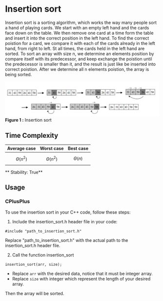 # Insertion sort
Insertion sort is a sorting algorithm, which works the way many people sort a hand of playing cards. We start with an empty left hand and the cards face down on the table. We then
remove one card at a time form the table and insert it into the correct position in the left hand. To find the correct poistion for a card, we compare it with each of the cards already in the left hand,
from right to left. St all times, the cards held in the left hand are sorted.
To sort an array with size n, we determine an elements position by compare itself with its predecessor, and keep exchange the poistion until the predecessor is smaller than it, and the result is just like be inserted into correct poistion.
After we determine all n elements poistion, the array is being sorted.

![figure 1](https://github.com/mjyang0902/Data-Structure/blob/main/sort/figures/insertion_sort.png)
**Figure 1 :**  Insertion sort

## Time Complexity
| Average case | Worst case | Best case |
|:---:|:---:|:---:|
| $$\Theta(n^2)$$ | $$\Theta(n^2)$$ | $$\Theta(n)$$ |

** Stability: True**

## Usage
### CPlusPlus
To use the insertion sort in your C++ code, follow these steps:
1. Include the insertion_sort.h header file in your code:
```
#include "path_to_insertion_sort.h"
```
Replace "path_to_insertion_sort.h" with the actual path to the insertion_sort.h header file.

2. Call the function insertion_sort
```
insertion_sort(arr, size);
```
- Replace `arr` with the desired data, notice that it must be integer array.
- Replace `size` with integer which represent the length of your desired array.

Then the array will be sorted.
